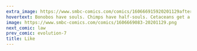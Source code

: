 ```yaml
---
extra_image: https://www.smbc-comics.com/comics/160666915920201129after.png
hovertext: Bonobos have souls. Chimps have half-souls. Cetaceans get a quarter.
image: https://www.smbc-comics.com/comics/1606669083-20201129.png
next_comic: law
prev_comic: evolution-7
title: Like
---
```


